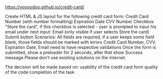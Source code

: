 https://voooodoo.github.io/credit-card/

Create HTML & JS layout for the following credit card form:
Credit Card Number (with number formatting)
Expiration Date
CVV Number
Checkbox "Store the card", if this checkbox is selected - user is prompted to input his email under next input:
Email (only visible if user selects Store the card)
Submit button
Scenarios:
All fields are required, if a user keeps some field blank, those fields should be marked with errors
Credit Card Number, CVV, Expiration Date, Email need to have respective validations
Once the form is submitted, show a preloader for 2 seconds, after that show Success message
Please don't use existing solutions on the internet.

The decision will be made based on:
usability of the credit card form
quality of the code
completion of the task

